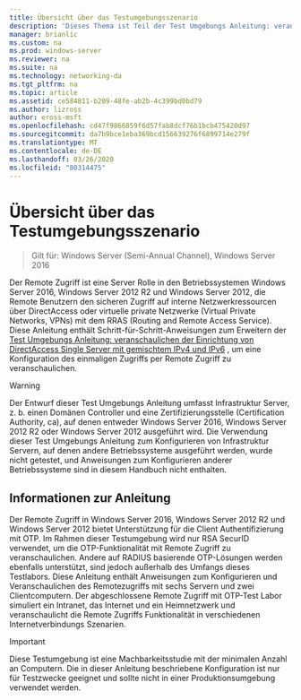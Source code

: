 ```yaml
---
title: Übersicht über das Testumgebungsszenario
description: 'Dieses Thema ist Teil der Test Umgebungs Anleitung: veranschaulichen von DirectAccess mit OTP-Authentifizierung und RSA SecurID für Windows Server 2016'
manager: brianlic
ms.custom: na
ms.prod: windows-server
ms.reviewer: na
ms.suite: na
ms.technology: networking-da
ms.tgt_pltfrm: na
ms.topic: article
ms.assetid: ce584811-b209-48fe-ab2b-4c399bd0bd79
ms.author: lizross
author: eross-msft
ms.openlocfilehash: cd47f9866859f6d57fab8dcf76b1bcb475420d97
ms.sourcegitcommit: da7b9bce1eba369bcd156639276f6899714e279f
ms.translationtype: MT
ms.contentlocale: de-DE
ms.lasthandoff: 03/26/2020
ms.locfileid: "80314475"
---
```

# <a name="overview-of-the-test-lab-scenario"></a>Übersicht über das Testumgebungsszenario

>Gilt für: Windows Server (Semi-Annual Channel), Windows Server 2016

Der Remote Zugriff ist eine Server Rolle in den Betriebssystemen Windows Server 2016, Windows Server 2012 R2 und Windows Server 2012, die Remote Benutzern den sicheren Zugriff auf interne Netzwerkressourcen über DirectAccess oder virtuelle private Netzwerke (Virtual Private Networks, VPNs) mit dem RRAS (Routing and Remote Access Service). Diese Anleitung enthält Schritt-für-Schritt-Anweisungen zum Erweitern der [Test Umgebungs Anleitung: veranschaulichen der Einrichtung von DirectAccess Single Server mit gemischtem IPv4 und IPv6](https://go.microsoft.com/fwlink/p/?LinkId=237004) , um eine Konfiguration des einmaligen Zugriffs per Remote Zugriff zu veranschaulichen.  
  
> [!WARNING]  
> Der Entwurf dieser Test Umgebungs Anleitung umfasst Infrastruktur Server, z. b. einen Domänen Controller und eine Zertifizierungsstelle (Certification Authority, ca), auf denen entweder Windows Server 2016, Windows Server 2012 R2 oder Windows Server 2012 ausgeführt wird. Die Verwendung dieser Test Umgebungs Anleitung zum Konfigurieren von Infrastruktur Servern, auf denen andere Betriebssysteme ausgeführt werden, wurde nicht getestet, und Anweisungen zum Konfigurieren anderer Betriebssysteme sind in diesem Handbuch nicht enthalten.  
  
## <a name="about-this-guide"></a>Informationen zur Anleitung  
Der Remote Zugriff in Windows Server 2016, Windows Server 2012 R2 und Windows Server 2012 bietet Unterstützung für die Client Authentifizierung mit OTP. Im Rahmen dieser Testumgebung wird nur RSA SecurID verwendet, um die OTP-Funktionalität mit Remote Zugriff zu veranschaulichen. Andere auf RADIUS basierende OTP-Lösungen werden ebenfalls unterstützt, sind jedoch außerhalb des Umfangs dieses Testlabors. Diese Anleitung enthält Anweisungen zum Konfigurieren und Veranschaulichen des Remotezugriffs mit sechs Servern und zwei Clientcomputern. Der abgeschlossene Remote Zugriff mit OTP-Test Labor simuliert ein Intranet, das Internet und ein Heimnetzwerk und veranschaulicht die Remote Zugriffs Funktionalität in verschiedenen Internetverbindungs Szenarien.  
  
> [!IMPORTANT]  
> Diese Testumgebung ist eine Machbarkeitsstudie mit der minimalen Anzahl an Computern. Die in dieser Anleitung beschriebene Konfiguration ist nur für Testzwecke geeignet und sollte nicht in einer Produktionsumgebung verwendet werden.  
  


